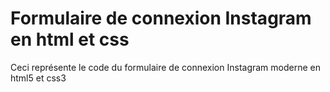 # Formulaire de connexion Instagram en html et css


Ceci représente le code du formulaire de connexion Instagram moderne en html5 et css3 






